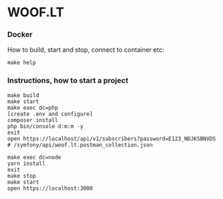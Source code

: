 WOOF.LT
===========

### Docker

How to build, start and stop, connect to container etc:

```
make help
```

### Instructions, how to start a project

```
make build
make start
make exec dc=php
[create .env and configure]
composer install
php bin/console d:m:m -y
exit
open https://localhost/api/v1/subscribers?password=E123_NDJKSBNVDS
# /symfony/api/woof.lt.postman_collection.json

make exec dc=node
yarn install
exit
make stop
make start
open https://localhost:3000
```
